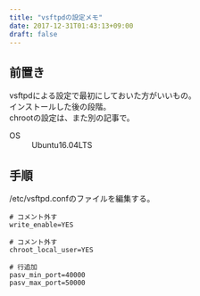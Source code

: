 ```yaml
---
title: "vsftpdの設定メモ"
date: 2017-12-31T01:43:13+09:00
draft: false
---
```


## 前置き
vsftpdによる設定で最初にしておいた方がいいもの。  
インストールした後の段階。  
chrootの設定は、また別の記事で。

<dl>
    <dt>OS</dt>
    <dd>Ubuntu16.04LTS</dd>
</dl>

## 手順
/etc/vsftpd.confのファイルを編集する。

    # コメント外す
    write_enable=YES
    
    # コメント外す
    chroot_local_user=YES
    
    # 行追加
    pasv_min_port=40000
    pasv_max_port=50000

